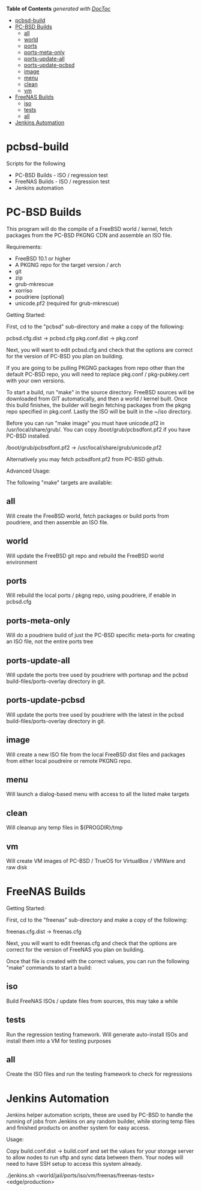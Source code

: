 <!-- START doctoc generated TOC please keep comment here to allow auto update -->
<!-- DON'T EDIT THIS SECTION, INSTEAD RE-RUN doctoc TO UPDATE -->
**Table of Contents**  *generated with [DocToc](https://github.com/thlorenz/doctoc)*

- [pcbsd-build](#pcbsd-build)
- [PC-BSD Builds](#pc-bsd-builds)
  - [all](#all)
  - [world](#world)
  - [ports](#ports)
  - [ports-meta-only](#ports-meta-only)
  - [ports-update-all](#ports-update-all)
  - [ports-update-pcbsd](#ports-update-pcbsd)
  - [image](#image)
  - [menu](#menu)
  - [clean](#clean)
  - [vm](#vm)
- [FreeNAS Builds](#freenas-builds)
  - [iso](#iso)
  - [tests](#tests)
  - [all](#all-1)
- [Jenkins Automation](#jenkins-automation)

<!-- END doctoc generated TOC please keep comment here to allow auto update -->

pcbsd-build
===========

Scripts for the following

 * PC-BSD Builds -  ISO / regression test
 * FreeNAS Builds - ISO / regression test
 * Jenkins automation


PC-BSD Builds
============

This program will do the compile of a FreeBSD world / kernel, 
fetch packages from the PC-BSD PKGNG CDN and assemble an ISO file. 

Requirements:

 - FreeBSD 10.1 or higher
 - A PKGNG repo for the target version / arch
 - git
 - zip
 - grub-mkrescue
 - xorriso
 - poudriere (optional)
 - unicode.pf2 (required for grub-mkrescue)

Getting Started:

First, cd to the "pcbsd" sub-directory and make a copy of the following:

pcbsd.cfg.dist -> pcbsd.cfg
pkg.conf.dist -> pkg.conf

Next, you will want to edit pcbsd.cfg and check that the options are correct
for the version of PC-BSD you plan on building.

If you are going to be pulling PKGNG packages from repo other than the
default PC-BSD repo, you will need to replace pkg.conf / pkg-pubkey.cert
with your own versions.

To start a build, run "make" in the source directory. FreeBSD sources will be 
downloaded from GIT automatically, and then a world / kernel built. Once
this build finishes, the builder will begin fetching packages from the 
pkgng repo specified in pkg.conf. Lastly the ISO will be built in the ~/iso
directory.

Before you can run "make image" you must have unicode.pf2 in /usr/local/share/grub/.
You can copy /boot/grub/pcbsdfont.pf2 if you have PC-BSD installed.  

/boot/grub/pcbsdfont.pf2 -> /usr/local/share/grub/unicode.pf2

Alternatively you may fetch pcbsdfont.pf2 from PC-BSD github.


Advanced Usage:

The following "make" targets are available:

all
---

Will create the FreeBSD world, fetch packages or build ports from poudriere,
and then assemble an ISO file.

world
---

Will update the FreeBSD git repo and rebuild the FreeBSD world environment

ports
---

Will rebuild the local ports / pkgng repo, using poudriere, if enable in
pcbsd.cfg

ports-meta-only
---

Will do a poudriere build of just the PC-BSD specific meta-ports for creating
an ISO file, not the entire ports tree

ports-update-all
---

Will update the ports tree used by poudriere with portsnap and the pcbsd
build-files/ports-overlay directory in git.

ports-update-pcbsd
---

Will update the ports tree used by poudriere with the latest in the pcbsd
build-files/ports-overlay directory in git.

image
---

Will create a new ISO file from the local FreeBSD dist files and packages
from either local poudreire or remote PKGNG repo.

menu
---

Will launch a dialog-based menu with access to all the listed make targets

clean
---

Will cleanup any temp files in ${PROGDIR}/tmp

vm
---

Will create VM images of PC-BSD / TrueOS for VirtualBox / VMWare and raw disk


FreeNAS Builds
============

Getting Started:

First, cd to the "freenas" sub-directory and make a copy of the following:

freenas.cfg.dist -> freenas.cfg

Next, you will want to edit freenas.cfg and check that the options are correct
for the version of FreeNAS you plan on building.

Once that file is created with the correct values, you can run the following
"make" commands to start a build:

iso
---
Build FreeNAS ISOs / update files from sources, this may take a while

tests
---
Run the regression testing framework. Will generate auto-install ISOs and
install them into a VM for testing purposes

all
---
Create the ISO files and run the testing framework to check for regressions



Jenkins Automation
============

Jenkins helper automation scripts, these are used by PC-BSD to handle
the running of jobs from Jenkins on any random builder, while storing
temp files and finished products on another system for easy access.

Usage:

Copy build.conf.dist -> build.conf and set the values for your storage server
to allow nodes to run sftp and sync data between them. Your nodes will need
to have SSH setup to access this system already. 

./jenkins.sh <world/jail/ports/iso/vm/freenas/freenas-tests> <version> <edge/production>
